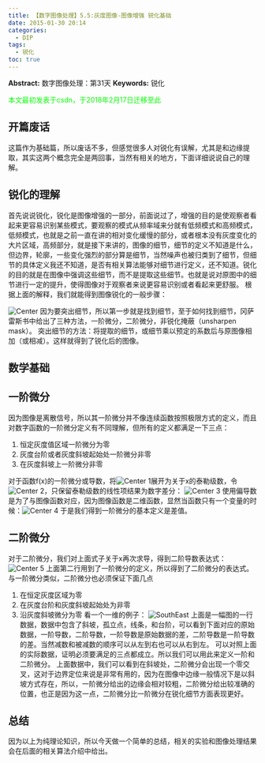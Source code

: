```yaml
---
title: 【数字图像处理】5.5:灰度图像-图像增强 锐化基础
date: 2015-01-30 20:14
categories:
  - DIP
tags:
  - 锐化
toc: true
---
```

**Abstract:** 数字图像处理：第31天
**Keywords:** 锐化
<!--more-->
<font color="00FF00">本文最初发表于csdn，于2018年2月17日迁移至此</font>
## 开篇废话
这篇作为基础篇，所以废话不多，但感觉很多人对锐化有误解，尤其是和边缘提取，其实这两个概念完全是两回事，当然有相关的地方，下面详细说说自己的理解。
## 锐化的理解
首先说说锐化，锐化是图像增强的一部分，前面说过了，增强的目的是使观察者看起来更容易识别某些模式，要观察的模式从频率域来分就有低频模式和高频模式，低频模式，也就是之前一直在讲的相对变化缓慢的部分，或者根本没有灰度变化的大片区域，高频部分，就是接下来讲的，图像的细节，细节的定义不知道是什么，但边界，轮廓，一些变化强烈的部分算是细节，当然噪声也被归类到了细节，但细节的具体定义我还不知道，是否有相关算法能够对细节进行定义，还不知道。锐化的目的就是在图像中强调这些细节，而不是提取这些细节。也就是说对原图中的细节进行一定的提升，使得图像对于观察者来说更容易识别或者看起来更舒服。
根据上面的解释，我们就能得到图像锐化的一般步骤：

![Center][]
因为要突出细节，所以第一步就是找到细节，至于如何找到细节，冈萨雷斯书中给出了三种方法，一阶微分，二阶微分，非锐化掩蔽（unsharpen mask）。
突出细节的方法：将提取的细节，或细节乘以预定的系数后与原图像相加（或相减）。这样就得到了锐化后的图像。

## 数学基础
## 一阶微分
因为图像是离散信号，所以其一阶微分并不像连续函数按照极限方式的定义，而且对数字函数的一阶微分定义有不同理解，但所有的定义都满足一下三点：
1. 恒定灰度值区域一阶微分为零
2. 灰度台阶或者灰度斜坡起始处一阶微分非零
3. 在灰度斜坡上一阶微分非零


对于函数f(x)的一阶微分或导数，将![Center 1][]展开为关于x的泰勒级数，令![Center 2][]，只保留泰勒级数的线性项结果为数字差分：
![Center 3][]
使用偏导数是为了与图像函数对应，因为图像函数是二维函数，显然当函数只有一个变量的时候：![Center 4][]
于是我们得到一阶微分的基本定义是差值。
## 二阶微分
对于二阶微分，我们对上面式子关于x再次求导，得到二阶导数表达式：
![Center 5][]
上面第二行用到了一阶微分的定义，所以得到了二阶微分的表达式。
与一阶微分类似，二阶微分也必须保证下面几点

1. 在恒定灰度区域为零
2. 在灰度台阶和灰度斜坡起始处为非零
3. 沿灰度斜坡微分为零
看一个一维的例子：
![SouthEast][]
上面是一幅图的一行数据，数据中包含了斜坡，孤立点，线条，和台阶，可以看到下面对应的原始数据，一阶导数，二阶导数，一阶导数是原始数据的差，二阶导数是一阶导数的差。当然减数和被减数的顺序可以从左到右也可以从右到左。
可以对照上面的实际数据，证明必须要满足的三点都成立。所以我们可以用此来定义一阶和二阶微分。
上面数据中，我们可以看到在斜坡处，二阶微分会出现一个零交叉，这对于边界定位来说是非常有用的，因为在图像中边缘一般情况下是以斜坡方式存在，所以，一阶微分给出的边缘会相对较粗，二阶微分给出较准确的位置，也正是因为这一点，二阶微分比一阶微分在锐化细节方面表现更好。
## 总结
因为以上为纯理论知识，所以今天做一个简单的总结，相关的实验和图像处理结果会在后面的相关算法介绍中给出。


[Center]: https://tony4ai-1251394096.cos.ap-hongkong.myqcloud.com/blog_images/DIP-5-5-灰度图像-图像增强-锐化基础/20150130185806042.jpg
[Center 1]: https://tony4ai-1251394096.cos.ap-hongkong.myqcloud.com/blog_images/DIP-5-5-灰度图像-图像增强-锐化基础/20150130194154768.png
[Center 2]: https://tony4ai-1251394096.cos.ap-hongkong.myqcloud.com/blog_images/DIP-5-5-灰度图像-图像增强-锐化基础/20150130194251022.png
[Center 3]: https://tony4ai-1251394096.cos.ap-hongkong.myqcloud.com/blog_images/DIP-5-5-灰度图像-图像增强-锐化基础/20150130194435093.png
[Center 4]: https://tony4ai-1251394096.cos.ap-hongkong.myqcloud.com/blog_images/DIP-5-5-灰度图像-图像增强-锐化基础/20150130194538192.png
[Center 5]: https://tony4ai-1251394096.cos.ap-hongkong.myqcloud.com/blog_images/DIP-5-5-灰度图像-图像增强-锐化基础/20150130195409342.png
[SouthEast]: https://tony4ai-1251394096.cos.ap-hongkong.myqcloud.com/blog_images/DIP-5-5-灰度图像-图像增强-锐化基础/20150130200223411.png
